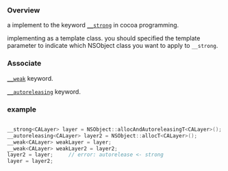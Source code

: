 ### Overview
a implement to the keyword [`__strong`](https://developer.apple.com/library/archive/documentation/General/Conceptual/DevPedia-CocoaCore/ObjectOwnership.html) in cocoa programming.

implementing as a template class. you should specified the template parameter to indicate which NSObject class you want to apply to `__strong`.

### Associate
[`__weak`](__weak.md) keyword.

[`__autoreleasing`](__autorelease.md) keyword.

### example
```c++

__strong<CALayer> layer = NSObject::allocAndAutoreleasingT<CALayer>();
__autoreleasing<CALayer> layer2 = NSObject::allocT<CALayer>();
__weak<CALayer> weakLayer = layer;
__weak<CALayer> weakLayer2 = layer2;    
layer2 = layer;     // error: autorelease <- strong
layer = layer2;   

```








